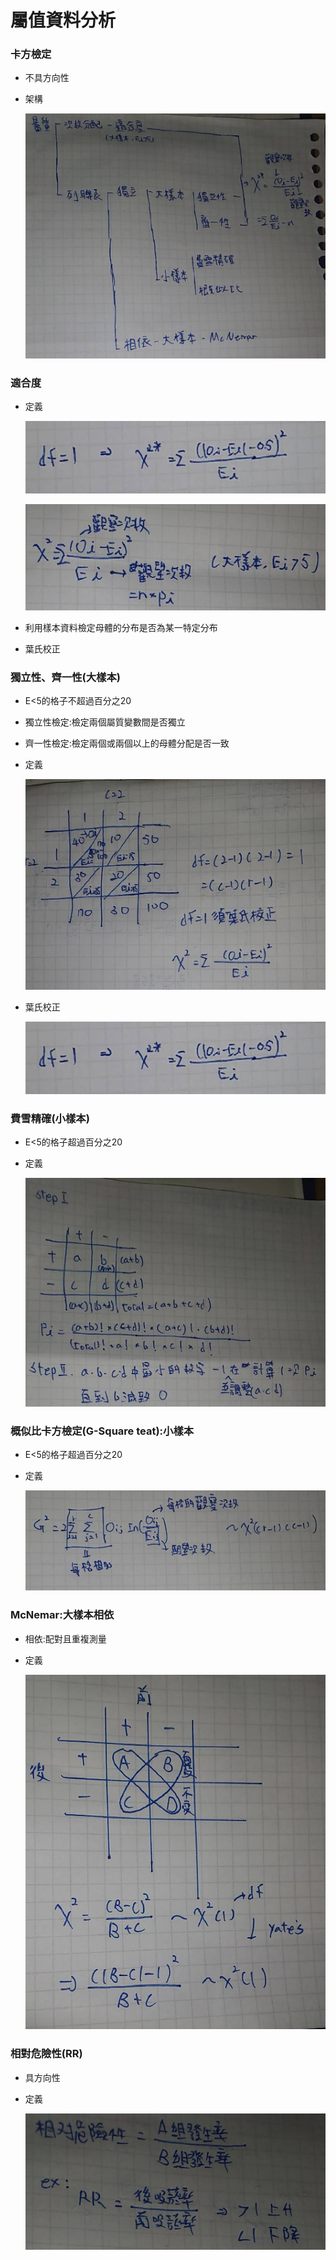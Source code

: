 # 屬值資料分析

### 卡方檢定

- 不具方向性
- 架構
    
    ![43041.jpg](%E5%B1%AC%E5%80%BC%E8%B3%87%E6%96%99%E5%88%86%E6%9E%90%200395d80192f34ddaadaeb722cfedde79/43041.jpg)
    

### 適合度

- 定義
    
    ![43042.jpg](%E5%B1%AC%E5%80%BC%E8%B3%87%E6%96%99%E5%88%86%E6%9E%90%200395d80192f34ddaadaeb722cfedde79/43042.jpg)
    
    ![43044.jpg](%E5%B1%AC%E5%80%BC%E8%B3%87%E6%96%99%E5%88%86%E6%9E%90%200395d80192f34ddaadaeb722cfedde79/43044.jpg)
    
- 利用樣本資料檢定母體的分布是否為某一特定分布
- 葉氏校正

### 獨立性、齊一性(大樣本)

- E<5的格子不超過百分之20
- 獨立性檢定:檢定兩個屬質變數間是否獨立
- 齊一性檢定:檢定兩個或兩個以上的母體分配是否一致
- 定義
    
    ![43045.jpg](%E5%B1%AC%E5%80%BC%E8%B3%87%E6%96%99%E5%88%86%E6%9E%90%200395d80192f34ddaadaeb722cfedde79/43045.jpg)
    
- 葉氏校正
    
    ![43042.jpg](%E5%B1%AC%E5%80%BC%E8%B3%87%E6%96%99%E5%88%86%E6%9E%90%200395d80192f34ddaadaeb722cfedde79/43042.jpg)
    

### 費雪精確(小樣本)

- E<5的格子超過百分之20
- 定義
    
    ![43088.jpg](%E5%B1%AC%E5%80%BC%E8%B3%87%E6%96%99%E5%88%86%E6%9E%90%200395d80192f34ddaadaeb722cfedde79/43088.jpg)
    

### 概似比卡方檢定(G-Square teat):小樣本

- E<5的格子超過百分之20
- 定義
    
    ![43089.jpg](%E5%B1%AC%E5%80%BC%E8%B3%87%E6%96%99%E5%88%86%E6%9E%90%200395d80192f34ddaadaeb722cfedde79/43089.jpg)
    

### McNemar:大樣本相依

- 相依:配對且重複測量
- 定義
    
    ![43090.jpg](%E5%B1%AC%E5%80%BC%E8%B3%87%E6%96%99%E5%88%86%E6%9E%90%200395d80192f34ddaadaeb722cfedde79/43090.jpg)
    

### 相對危險性(RR)

- 具方向性
- 定義
    
    ![43091.jpg](%E5%B1%AC%E5%80%BC%E8%B3%87%E6%96%99%E5%88%86%E6%9E%90%200395d80192f34ddaadaeb722cfedde79/43091.jpg)